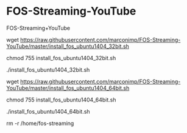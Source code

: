 # FOS-Streaming-YouTube
FOS-Streaming+YouTube


wget https://raw.githubusercontent.com/marconimp/FOS-Streaming-YouTube/master/install_fos_ubuntu1404_32bit.sh

chmod 755 install_fos_ubuntu1404_32bit.sh

./install_fos_ubuntu1404_32bit.sh

wget https://raw.githubusercontent.com/marconimp/FOS-Streaming-YouTube/master/install_fos_ubuntu1404_64bit.sh

chmod 755 install_fos_ubuntu1404_64bit.sh

./install_fos_ubuntu1404_64bit.sh



rm -r /home/fos-streaming
